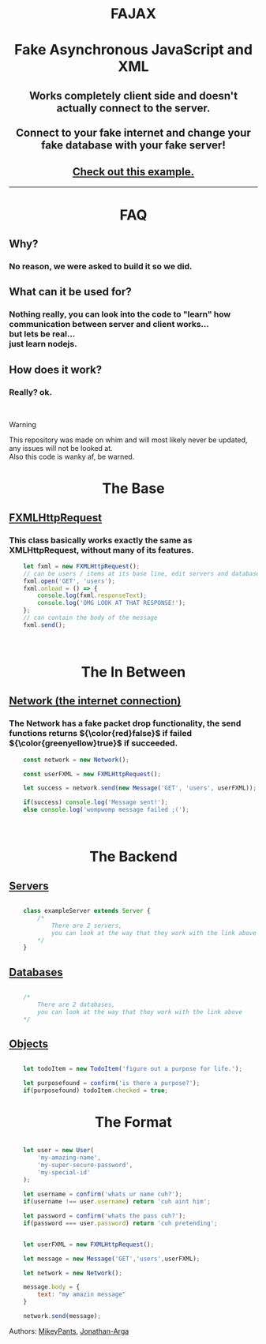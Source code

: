 # <div align="center">FAJAX</div>

# <div align="center">Fake Asynchronous JavaScript and XML</div>

## <div align="center">Works completely client side and doesn't actually connect to the server. <br><br>Connect to your fake internet and change your fake database with your fake server!</div>

## [<div align="center">Check out this example.</div>](https://michaelh-hilma.github.io/FAJAX/)
---

# <div align="center">FAQ</div>

## Why?

### No reason, we were asked to build it so we did.

## What can it be used for?

### Nothing really, you can look into the code to "learn" how communication between server and client works...<br> but lets be real...<br> just learn nodejs.

## How does it work?

### Really? ok.

<br>

> [!WARNING]
> This repository was made on whim and will most likely never be updated, any issues will not be looked at.
> <br>Also this code is wanky af, be warned.
<h1 align="center">The Base</h1>

## [FXMLHttpRequest](./js/fajax.js)

### This class basically works exactly the same as XMLHttpRequest, without many of its features.

```js
	let fxml = new FXMLHttpRequest();
	// can be users / items at its base line, edit servers and databases as u want.
	fxml.open('GET', 'users');
	fxml.onload = () => {
		console.log(fxml.responseText);
		console.log('OMG LOOK AT THAT RESPONSE!');
	};
	// can contain the body of the message
	fxml.send();
```

<br>

<h1 align="center">The In Between</h1>


## [Network (the internet connection)](./js/network.js)

### The Network has a fake packet drop functionality, the send functions returns ${\color{red}false}$ if failed ${\color{greenyellow}true}$ if succeeded. 

```js
	const network = new Network();

	const userFXML = new FXMLHttpRequest();

	let success = network.send(new Message('GET', 'users', userFXML));

	if(success) console.log('Message sent!');
	else console.log('wompwomp message failed ;(');
```
<br>

<h1 align="center">The Backend</h1>


## [Servers](./js/server.js)

```js

	class exampleServer extends Server {
		/*
			There are 2 servers, 
			you can look at the way that they work with the link above
		*/
	}

```

## [Databases](./js/database.js)

```js

	/*
		There are 2 databases, 
		you can look at the way that they work with the link above
	*/

```

## [Objects](./js/objects.js)

```js

	let todoItem = new TodoItem('figure out a purpose for life.');

	let purposefound = confirm('is there a purpose?');
	if(purposefound) todoItem.checked = true;

```

<h1 align="center">The Format</h1>


```js

	let user = new User(
		'my-amazing-name',
		'my-super-secure-password', 
		'my-special-id'
	);
	
	let username = confirm('whats ur name cuh?');
	if(username !== user.username) return 'cuh aint him';

	let password = confirm('whats the pass cuh?');
	if(password === user.password) return 'cuh pretending';

```

```js

	let userFXML = new FXMLHttpRequest();

	let message = new Message('GET','users',userFXML);

	let network = new Network();

	message.body = {
		text: "my amazin message"
	}

	network.send(message);

```

Authors: [MikeyPants](https://github.com/MikeyPantsOn), [Jonathan-Arga](https://github.com/Jonathan-Arga)
